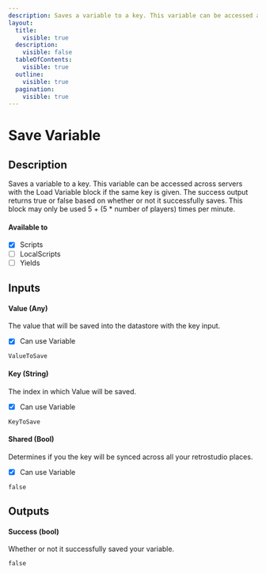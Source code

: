 ```yaml
---
description: Saves a variable to a key. This variable can be accessed across servers via the Load Variable block if the same key is given. This block may only be used 5 + (5 * number of players) times per minute.
layout:
  title:
    visible: true
  description:
    visible: false
  tableOfContents:
    visible: true
  outline:
    visible: true
  pagination:
    visible: true
---
```


# Save Variable

## Description

Saves a variable to a key. This variable can be accessed across servers with the Load Variable block if the same key is given.
The success output returns true or false based on whether or not it successfully saves.
This block may only be used 5 + (5 * number of players) times per minute.

#### Available to

* [x] Scripts
* [ ] LocalScripts
* [ ] Yields

## Inputs

#### Value (Any)

The value that will be saved into the datastore with the key input.

* [x] Can use Variable

```
ValueToSave
```

#### Key (String)

The index in which Value will be saved.

* [x] Can use Variable

```
KeyToSave
```

#### Shared (Bool)

Determines if you the key will be synced across all your retrostudio places.

* [x] Can use Variable

```
false
```

## Outputs

#### Success (bool)

Whether or not it successfully saved your variable.

```
false
```
